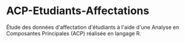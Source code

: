 # ACP-Etudiants-Affectations
Étude des données d'affectation d'étudiants à l'aide d'une Analyse en Composantes Principales (ACP) réalisée en langage R.
